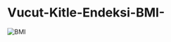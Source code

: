 # Vucut-Kitle-Endeksi-BMI-

![BMI](https://user-images.githubusercontent.com/71833177/148372164-bfb9ee6f-a8d7-41ed-b3d9-d8b685189641.png)
